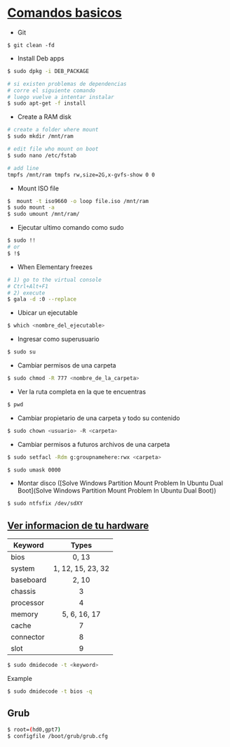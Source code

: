 # [Comandos basicos](https://www.datacenter1.com/blog/programacion-web/comando-sistema-operativo-linux/)

- Git

```
$ git clean -fd
```

- Install Deb apps

```sh
$ sudo dpkg -i DEB_PACKAGE

# si existen problemas de dependencias
# corre el siguiente comando
# luego vuelve a intentar instalar
$ sudo apt-get -f install
```

- Create a RAM disk

```sh
# create a folder where mount
$ sudo mkdir /mnt/ram

# edit file who mount on boot
$ sudo nano /etc/fstab 

# add line
tmpfs /mnt/ram tmpfs rw,size=2G,x-gvfs-show 0 0
```

- Mount ISO file

```sh
$  mount -t iso9660 -o loop file.iso /mnt/ram 
$ sudo mount -a
$ sudo umount /mnt/ram/ 
```

- Ejecutar ultimo comando como sudo
```sh
$ sudo !!
# or
$ !$
```

- When Elementary freezes
```sh
# 1) go to the virtual console
# Ctrl+Alt+F1
# 2) execute
$ gala -d :0 --replace
```

- Ubicar un ejecutable
```sh
$ which <nombre_del_ejecutable> 
```

- Ingresar como superusuario
```sh
$ sudo su
```

- Cambiar permisos de una carpeta
```sh
$ sudo chmod -R 777 <nombre_de_la_carpeta>
```

- Ver la ruta completa en la que te encuentras
```sh
$ pwd
```

- Cambiar propietario de una carpeta y todo su contenido
```sh
$ sudo chown <usuario> -R <carpeta>
```

- Cambiar permisos a futuros archivos de una carpeta
```sh
$ sudo setfacl -Rdm g:groupnamehere:rwx <carpeta>

$ sudo umask 0000
```

- Montar disco ([Solve Windows Partition Mount Problem In Ubuntu Dual Boot](Solve Windows Partition Mount Problem In Ubuntu Dual Boot))
```sh
$ sudo ntfsfix /dev/sdXY
```

## [Ver informacion de tu hardware](http://www.thegeekstuff.com/2008/11/how-to-get-hardware-information-on-linux-using-dmidecode-command/)

| Keyword   | Types     |
|-----------|:---------:|
| bios   | 0, 13   |
| system   | 1, 12, 15, 23, 32   |
| baseboard   | 2, 10   |
| chassis   | 3   |
| processor   | 4   |
| memory   | 5, 6, 16, 17   |
| cache   | 7   |
| connector   | 8   |
| slot   | 9   |

```sh
$ sudo dmidecode -t <keyword>
```
Example
 
```sh
$ sudo dmidecode -t bios -q
```

## Grub 

```sh
$ root=(hd0,gpt7)       
$ configfile /boot/grub/grub.cfg
```
